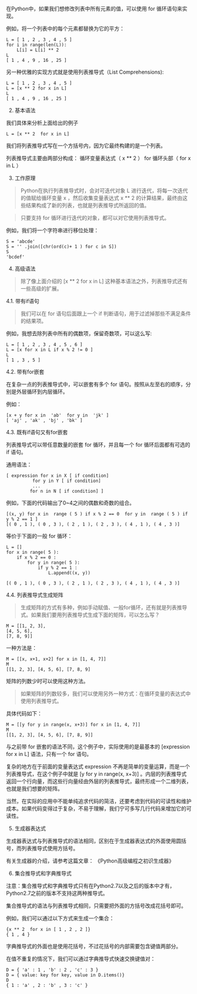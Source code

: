 在Python中，如果我们想修改列表中所有元素的值，可以使用 for 循环语句来实现。

例如，将一个列表中的每个元素都替换为它的平方：

    L = [ 1 , 2 , 3 , 4 , 5 ]
    for i in range(len(L)):
        L[i] = L[i] ** 2 
    L
    [ 1 , 4 , 9 , 16 , 25 ]
另一种优雅的实现方式就是使用列表推导式（List Comprehensions):

    L = [ 1 , 2 , 3 , 4 , 5 ]
    L = [x ** 2 for x in L]
    L
    [ 1 , 4 , 9 , 16 , 25 ]
2. 基本语法

我们具体来分析上面给出的例子

    L = [x ** 2  for x in L]

我们将列表推导式写在一个方括号内，因为它最终构建的是一个列表。

列表推导式主要由两部分构成：
循环变量表达式（ x ** 2 ）
for 循环头部（ for x in L ）

3. 工作原理

>Python在执行列表推导式时，会对可迭代对象 L 进行迭代，将每一次迭代的值赋给循环变量 x ，然后收集变量表达式 x ** 2 的计算结果，最终由这些结果构成了新的列表，也就是列表推导式所返回的值。

>只要支持 for 循环进行迭代的对象，都可以对它使用列表推导式。

例如，我们将一个字符串进行移位处理：

    S = 'abcde' 
    S = '' .join([chr(ord(c)+ 1 ) for c in S])
    S
    'bcdef'

4. 高级语法

>除了像上面介绍的 [x ** 2 for x in L] 这种基本语法之外，列表推导式还有一些高级的扩展。

4.1. 带有if语句

>我们可以在 for 语句后面跟上一个 if 判断语句，用于过滤掉那些不满足条件的结果项。

例如，我想去除列表中所有的偶数项，保留奇数项，可以这么写:

    L = [ 1 , 2 , 3 , 4 , 5 , 6 ]
    L = [x for x in L if x % 2 != 0 ]
    L
    [ 1 , 3 , 5 ]
4.2. 带有for嵌套

在复杂一点的列表推导式中，可以嵌套有多个 for 语句。按照从左至右的顺序，分别是外层循环到内层循环。

例如：

    [x + y for x in  'ab'  for y in  'jk' ]
    [ 'aj' , 'ak' , 'bj' , 'bk' ]
4.3. 既有if语句又有for嵌套

列表推导式可以带任意数量的嵌套 for 循环，并且每一个 for 循环后面都有可选的 if 语句。

通用语法：

    [ expression for x in X [ if condition]
              for y in Y [ if condition]
              ... 
             for n in N [ if condition] ]
例如，下面的代码输出了0~4之间的偶数和奇数的组合。

    [(x, y) for x in  range ( 5 ) if x % 2 == 0  for y in  range ( 5 ) if y % 2 == 1 ]
    [( 0 , 1 ), ( 0 , 3 ), ( 2 , 1 ), ( 2 , 3 ), ( 4 , 1 ), ( 4 , 3 )]

等价于下面的一般 for 循环：

    L = []
    for x in range( 5 ):
        if x % 2 == 0 :
            for y in range( 5 ):
                if y % 2 == 1 :
                    L.append((x, y))

    [( 0 , 1 ), ( 0 , 3 ), ( 2 , 1 ), ( 2 , 3 ), ( 4 , 1 ), ( 4 , 3 )]

4.4. 列表推导式生成矩阵

>生成矩阵的方式有多种，例如手动赋值、一般for循环，还有就是列表推导式。如果我们要用列表推导式生成下面的矩阵，可以怎么写？

    M = [[1, 2, 3],
    [4, 5, 6],
    [7, 8, 9]]

一种方法是：

    M = [[x, x+1, x+2] for x in [1, 4, 7]]
    M
    [[1, 2, 3], [4, 5, 6], [7, 8, 9]


矩阵的列数少时可以使用这种方法。

>如果矩阵的列数较多，我们可以使用另外一种方式：在循环变量的表达式中使用列表推导式。

具体代码如下：

    M = [[y for y in range(x, x+3)] for x in [1, 4, 7]]
    M
    [[1, 2, 3], [4, 5, 6], [7, 8, 9]]

与之前带 for 嵌套的语法不同，这个例子中，实际使用的是最基本的 [expression for x in L] 语法，只有一个 for 语句。

复杂的地方在于前面的变量表达式 expression 不再是简单的变量运算，而是一个列表推导式，在这个例子中就是 [y for y in range(x, x+3)] 。内层的列表推导式返回一个行向量，而这些行向量经由外层的列表推导式，最终形成一个二维列表，也就是我们想要的矩阵。

当然，在实际的应用中不能单纯追求代码的简洁，还要考虑到代码的可读性和维护成本。如果代码变得过于复杂，不易于理解，我们宁可多写几行代码来增加它的可读性。

5. 生成器表达式

生成器表达式与列表推导式的语法相同，区别在于生成器表达式的外面使用圆括号，而列表推导式使用方括号。

有关生成器的介绍，请参考这篇文章： 《Python高级编程之初识生成器》

6. 集合推导式和字典推导式

注意：集合推导式和字典推导式只有在Python2.7以及之后的版本中才有，Python2.7之前的版本不支持这两种推导式。

集合推导式的语法与列表推导式相同，只需要把外面的方括号改成花括号即可。

例如，我们可以通过以下方式来生成一个集合：

    {x ** 2  for x in [ 1 , 2 , 2 ]}
    { 1 , 4 }
字典推导式的外面也是使用花括号，不过花括号的内部需要包含键值两部分。

在值不重复的情况下，我们可以通过字典推导式快速交换键值对：

    D = { 'a' : 1 , 'b' : 2 , 'c' : 3 }
    D = { value: key for key, value in D.items()}
    D
    { 1 : 'a' , 2 : 'b' , 3 : 'c' }